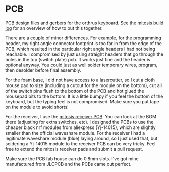 # PCB

PCB design files and gerbers for the orthrus keyboard. See the [mitosis build log](https://imgur.com/a/mwTFj#JtzXTCD) for an overview of how to put this together.

There are a couple of minor differences. For example, for the programming header, my right angle connector footprint is too far in from the edge of the PCB, which resulted in the particular right angle headers I had not being reachable. I compromised by just using straight headers that go through the holes in the top (switch plate) pcb. It works just fine and the header is optional anyway. You could just as well solder temporary wires, program, then desolder before final assembly.

For the foam base, I did not have access to a lasercutter, so I cut a cloth mouse pad to size (including a cutout for the module on the bottom), cut all of the switch pins flush to the bottom of the PCB and hot glued the mousepad bits to the bottom. It is a little bumpy if you feel the bottom of the keyboard, but the typing feel is not compromised. Make sure you put tape on the module to avoid shorts!

For the receiver, I use the [mitosis receiver PCB](https://github.com/reversebias/mitosis-hardware). You can look at the BOM there (adjusting for extra switches, etc). I designed the PCBs to use the cheaper black nrf modules from aliexpress (Yj-14015), which are slightly smaller than the official waveshare module. For the receiver I had a legitimate waveshare module (blue) laying around, so I just used that, but soldering a Yj-14015 module to the receiver PCB can be very tricky. Feel free to extend the mitosis receiver pads and submit a pull request.

Make sure the PCB fab house can do 0.8mm slots. I've got mine manufactured from JLCPCB and the PCBs came out perfect.

